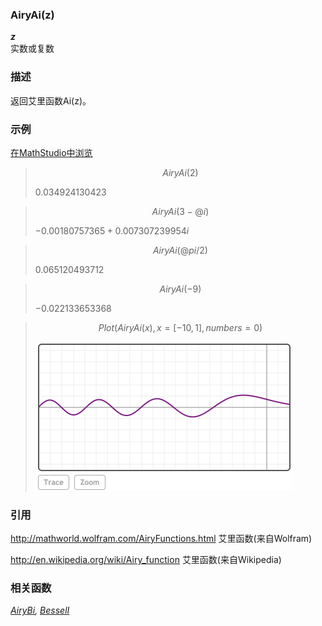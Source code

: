 ### AiryAi(z)

***z***
<br>
实数或复数

### 描述

返回艾里函数Ai(z)。

### 示例

[在MathStudio中浏览](http://mathstud.io/?input[0]=QWlyeUFpKDIp&input[1]=QWlyeUFpKDMtQGkp&input[2]=QWlyeUFpKEBwaS8yKQ%3D%3D&input[3]=QWlyeUFpKC05KQ%3D%3D&input[4]=UGxvdChBaXJ5QWkoeCkseD1bLTEwLDFdLG51bWJlcnM9MCk%3D)

> ```math
> AiryAi(2)
> ```
>
> $0.034924130423$

> ```math
> AiryAi(3-@i)
> ```
>
> $-0.00180757365 + 0.007307239954i$

> ```math
> AiryAi(@pi/2)
> ```
>
> $0.065120493712$

> ```math
> AiryAi(-9)
> ```
>
> $-0.022133653368$

> ```math
> Plot(AiryAi(x), x=[-10, 1], numbers=0)
> ```
>
> <img src="../_media/A/AiryAi/graphing_00.png" alt="graphing_00" style="zoom:50%;" />

### 引用

http://mathworld.wolfram.com/AiryFunctions.html 艾里函数(来自Wolfram)

http://en.wikipedia.org/wiki/Airy_function 艾里函数(来自Wikipedia)

### 相关函数

*[AiryBi](A/AiryBi), [BesselI](B/BesselI)*
